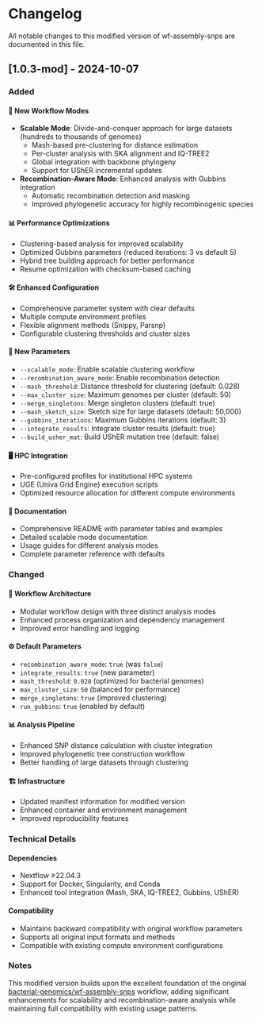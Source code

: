# Changelog

All notable changes to this modified version of wf-assembly-snps are documented in this file.

## [1.0.3-mod] - 2024-10-07

### Added

#### 🚀 New Workflow Modes
- **Scalable Mode**: Divide-and-conquer approach for large datasets (hundreds to thousands of genomes)
  - Mash-based pre-clustering for distance estimation
  - Per-cluster analysis with SKA alignment and IQ-TREE2
  - Global integration with backbone phylogeny
  - Support for UShER incremental updates
- **Recombination-Aware Mode**: Enhanced analysis with Gubbins integration
  - Automatic recombination detection and masking
  - Improved phylogenetic accuracy for highly recombinogenic species

#### 📊 Performance Optimizations
- Clustering-based analysis for improved scalability
- Optimized Gubbins parameters (reduced iterations: 3 vs default 5)
- Hybrid tree building approach for better performance
- Resume optimization with checksum-based caching

#### 🛠️ Enhanced Configuration
- Comprehensive parameter system with clear defaults
- Multiple compute environment profiles
- Flexible alignment methods (Snippy, Parsnp)
- Configurable clustering thresholds and cluster sizes

#### 📁 New Parameters
- `--scalable_mode`: Enable scalable clustering workflow
- `--recombination_aware_mode`: Enable recombination detection
- `--mash_threshold`: Distance threshold for clustering (default: 0.028)
- `--max_cluster_size`: Maximum genomes per cluster (default: 50)
- `--merge_singletons`: Merge singleton clusters (default: true)
- `--mash_sketch_size`: Sketch size for large datasets (default: 50,000)
- `--gubbins_iterations`: Maximum Gubbins iterations (default: 3)
- `--integrate_results`: Integrate cluster results (default: true)
- `--build_usher_mat`: Build UShER mutation tree (default: false)

#### 🖥️ HPC Integration
- Pre-configured profiles for institutional HPC systems
- UGE (Univa Grid Engine) execution scripts
- Optimized resource allocation for different compute environments

#### 📖 Documentation
- Comprehensive README with parameter tables and examples
- Detailed scalable mode documentation
- Usage guides for different analysis modes
- Complete parameter reference with defaults

### Changed

#### 🔄 Workflow Architecture
- Modular workflow design with three distinct analysis modes
- Enhanced process organization and dependency management
- Improved error handling and logging

#### ⚙️ Default Parameters
- `recombination_aware_mode`: `true` (was `false`)
- `integrate_results`: `true` (new parameter)
- `mash_threshold`: `0.028` (optimized for bacterial genomes)
- `max_cluster_size`: `50` (balanced for performance)
- `merge_singletons`: `true` (improved clustering)
- `run_gubbins`: `true` (enabled by default)

#### 📊 Analysis Pipeline
- Enhanced SNP distance calculation with cluster integration
- Improved phylogenetic tree construction workflow
- Better handling of large datasets through clustering

#### 🏗️ Infrastructure
- Updated manifest information for modified version
- Enhanced container and environment management
- Improved reproducibility features

### Technical Details

#### Dependencies
- Nextflow ≥22.04.3
- Support for Docker, Singularity, and Conda
- Enhanced tool integration (Mash, SKA, IQ-TREE2, Gubbins, UShER)

#### Compatibility
- Maintains backward compatibility with original workflow parameters
- Supports all original input formats and methods
- Compatible with existing compute environment configurations

### Notes

This modified version builds upon the excellent foundation of the original 
[bacterial-genomics/wf-assembly-snps](https://github.com/bacterial-genomics/wf-assembly-snps) 
workflow, adding significant enhancements for scalability and recombination-aware analysis 
while maintaining full compatibility with existing usage patterns.